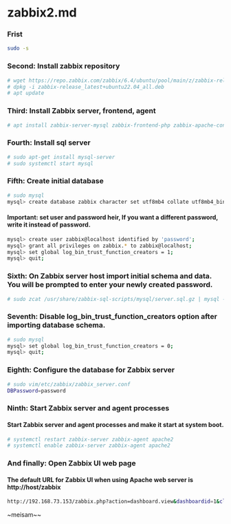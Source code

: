 # zabbix2.md

### Frist
```bash
sudo -s
```
### Second: Install zabbix repository
```bash
# wget https://repo.zabbix.com/zabbix/6.4/ubuntu/pool/main/z/zabbix-release/zabbix-release_latest+ubuntu22.04_all.deb
# dpkg -i zabbix-release_latest+ubuntu22.04_all.deb
# apt update
```

### Third: Install Zabbix server, frontend, agent
```bash
# apt install zabbix-server-mysql zabbix-frontend-php zabbix-apache-conf zabbix-sql-scripts zabbix-agent
```

### Fourth: Install sql server
```bash
# sudo apt-get install mysql-server
# sudo systemctl start mysql
```

### Fifth: Create initial database
```bash
# sudo mysql
mysql> create database zabbix character set utf8mb4 collate utf8mb4_bin;
```
#### Important: set user and password heir, If you want a different password, write it instead of password.
```bash
mysql> create user zabbix@localhost identified by 'password';
mysql> grant all privileges on zabbix.* to zabbix@localhost;
mysql> set global log_bin_trust_function_creators = 1;
mysql> quit;
```
### Sixth: On Zabbix server host import initial schema and data. You will be prompted to enter your newly created password.
```bash
# sudo zcat /usr/share/zabbix-sql-scripts/mysql/server.sql.gz | mysql --default-character-set=utf8mb4 -uzabbix -p zabbix
```
### Seventh: Disable log_bin_trust_function_creators option after importing database schema.
```bash 
# sudo mysql 
mysql> set global log_bin_trust_function_creators = 0;
mysql> quit;
```
### Eighth:  Configure the database for Zabbix server
```bash
# sudo vim/etc/zabbix/zabbix_server.conf
DBPassword=password
```

### Ninth: Start Zabbix server and agent processes
#### Start Zabbix server and agent processes and make it start at system boot.
```bash
# systemctl restart zabbix-server zabbix-agent apache2
# systemctl enable zabbix-server zabbix-agent apache2
```

### And finally: Open Zabbix UI web page
#### The default URL for Zabbix UI when using Apache web server is http://host/zabbix

```bash
http://192.168.73.153/zabbix.php?action=dashboard.view&dashboardid=1&clone=1
```

~meisam~~
